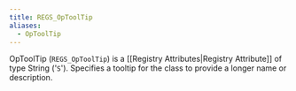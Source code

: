 ```yaml
---
title: REGS_OpToolTip
aliases:
  - OpToolTip
---
```


OpToolTip (`REGS_OpToolTip`) is a [[Registry Attributes|Registry Attribute]] of type String ('`S`').
Specifies a tooltip for the class to provide a longer name or description.
